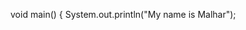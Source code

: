 void main()
{
  System.out.println("My name is Malhar");

<!---
malharxdd/malharxdd is a ✨ special ✨ repository because its `README.md` (this file) appears on your GitHub profile.
You can click the Preview link to take a look at your changes.
--->
